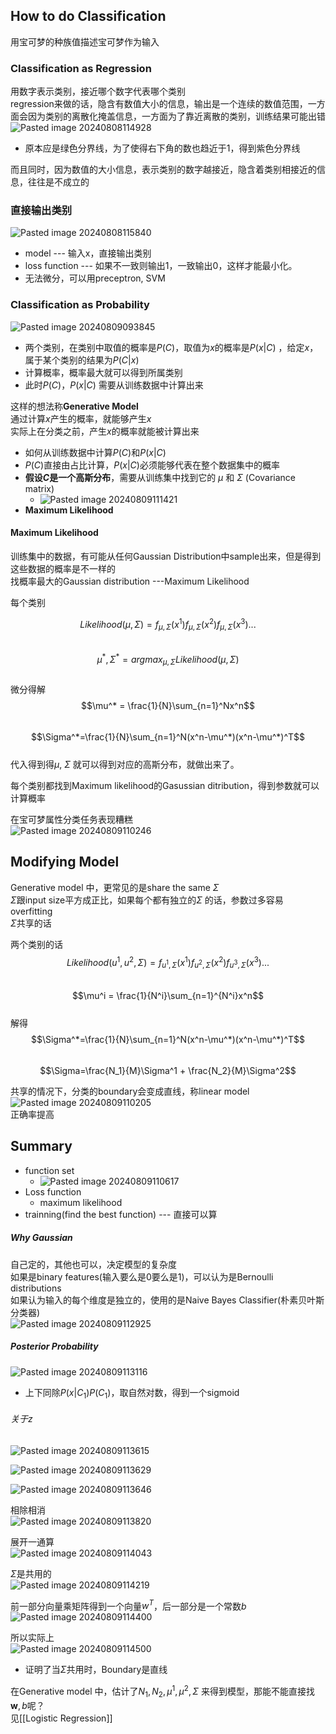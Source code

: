 ## How to do Classification

用宝可梦的种族值描述宝可梦作为输入  

### Classification as Regression

用数字表示类别，接近哪个数字代表哪个类别  
regression来做的话，隐含有数值大小的信息，输出是一个连续的数值范围，一方面会因为类别的离散化掩盖信息，一方面为了靠近离散的类别，训练结果可能出错  
![Pasted image 20240808114928](https://raw.githubusercontent.com/Emisaber/pic_obsidian/main/Pasted%20image%2020240808114928.png)    
- 原本应是绿色分界线，为了使得右下角的数也趋近于1，得到紫色分界线

而且同时，因为数值的大小信息，表示类别的数字越接近，隐含着类别相接近的信息，往往是不成立的  

### 直接输出类别

![Pasted image 20240808115840](https://raw.githubusercontent.com/Emisaber/pic_obsidian/main/Pasted%20image%2020240808115840.png)  
- model  ---  输入x，直接输出类别
- loss function ---  如果不一致则输出1，一致输出0，这样才能最小化。
- 无法微分，可以用preceptron, SVM  

### Classification as Probability

![Pasted image 20240809093845](https://raw.githubusercontent.com/Emisaber/pic_obsidian/main/Pasted%20image%2020240809093845.png)  
- 两个类别，在类别中取值的概率是$P(C)$，取值为$x$的概率是$P(x|C)$ ，给定$x$，属于某个类别的结果为$P(C|x)$  
- 计算概率，概率最大就可以得到所属类别
- 此时$P(C)$，$P(x|C)$ 需要从训练数据中计算出来

这样的想法称**Generative Model**  
通过计算$x$产生的概率，就能够产生$x$  
实际上在分类之前，产生$x$的概率就能被计算出来  

- 如何从训练数据中计算$P(C)$和$P(x|C)$
- $P(C)$直接由占比计算，$P(x|C)$必须能够代表在整个数据集中的概率
- **假设$C$是一个高斯分布**，需要从训练集中找到它的 $\mu$ 和 $\Sigma$ (Covariance matrix) 
	- ![Pasted image 20240809111421](https://raw.githubusercontent.com/Emisaber/pic_obsidian/main/Pasted%20image%2020240809111421.png)
- **Maximum Likelihood**

#### Maximum Likelihood
训练集中的数据，有可能从任何Gaussian Distribution中sample出来，但是得到这些数据的概率是不一样的  
找概率最大的Gaussian distribution ---Maximum Likelihood   

每个类别

$$Likelihood(\mu, \Sigma) = f_{\mu, \Sigma}(x^1) f_{\mu, \Sigma}(x^2) f_{\mu, \Sigma}(x^3)...$$  
$$\mu^*, \Sigma^* = argmax_{\mu,\Sigma}Likelihood(\mu,\Sigma)$$  
微分得解  
$$\mu^* = \frac{1}{N}\sum_{n=1}^Nx^n$$  
$$\Sigma^*=\frac{1}{N}\sum_{n=1}^N(x^n-\mu^*)(x^n-\mu^*)^T$$  
代入得到得$\mu$, $\Sigma$ 就可以得到对应的高斯分布，就做出来了。  

每个类别都找到Maximum likelihood的Gasussian ditribution，得到参数就可以计算概率  

在宝可梦属性分类任务表现糟糕  
![Pasted image 20240809110246](https://raw.githubusercontent.com/Emisaber/pic_obsidian/main/Pasted%20image%2020240809110246.png)
## Modifying Model

Generative model 中，更常见的是share the same $\Sigma$  
$\Sigma$跟input size平方成正比，如果每个都有独立的$\Sigma$ 的话，参数过多容易overfitting  
$\Sigma$共享的话  

两个类别的话  
$$Likelihood(u^1,u^2,\Sigma) = f_{u^1,\Sigma}(x^1)f_{u^2,\Sigma}(x^2)f_{u^3,\Sigma}(x^3)...$$  
$$\mu^i = \frac{1}{N^i}\sum_{n=1}^{N^i}x^n$$  
解得  
$$\Sigma^*=\frac{1}{N}\sum_{n=1}^N(x^n-\mu^*)(x^n-\mu^*)^T$$  
$$\Sigma=\frac{N_1}{M}\Sigma^1 + \frac{N_2}{M}\Sigma^2$$  

共享的情况下，分类的boundary会变成直线，称linear model  
![Pasted image 20240809110205](https://raw.githubusercontent.com/Emisaber/pic_obsidian/main/Pasted%20image%2020240809110205.png)  
正确率提高  

## Summary

- function set
	- ![Pasted image 20240809110617](https://raw.githubusercontent.com/Emisaber/pic_obsidian/main/Pasted%20image%2020240809110617.png)
- Loss function
	- maximum likelihood
- trainning(find the best function) --- 直接可以算  

##### Why Gaussian
自己定的，其他也可以，决定模型的复杂度  
如果是binary features(输入要么是0要么是1)，可以认为是Bernoulli distributions  
如果认为输入的每个维度是独立的，使用的是Naive Bayes Classifier(朴素贝叶斯分类器)  
![Pasted image 20240809112925](https://raw.githubusercontent.com/Emisaber/pic_obsidian/main/Pasted%20image%2020240809112925.png)  

##### Posterior Probability
![Pasted image 20240809113116](https://raw.githubusercontent.com/Emisaber/pic_obsidian/main/Pasted%20image%2020240809113116.png)  
- 上下同除$P(x|C_1)P(C_1)$，取自然对数，得到一个sigmoid
###### 关于z
![Pasted image 20240809113615](https://raw.githubusercontent.com/Emisaber/pic_obsidian/main/Pasted%20image%2020240809113615.png)  

![Pasted image 20240809113629](https://raw.githubusercontent.com/Emisaber/pic_obsidian/main/Pasted%20image%2020240809113629.png)  

![Pasted image 20240809113646](https://raw.githubusercontent.com/Emisaber/pic_obsidian/main/Pasted%20image%2020240809113646.png)  

相除相消  
![Pasted image 20240809113820](https://raw.githubusercontent.com/Emisaber/pic_obsidian/main/Pasted%20image%2020240809113820.png)

展开一通算  
![Pasted image 20240809114043](https://raw.githubusercontent.com/Emisaber/pic_obsidian/main/Pasted%20image%2020240809114043.png)  

$\Sigma$是共用的  
![Pasted image 20240809114219](https://raw.githubusercontent.com/Emisaber/pic_obsidian/main/Pasted%20image%2020240809114219.png)  

前一部分向量乘矩阵得到一个向量$w^T$，后一部分是一个常数$b$  
![Pasted image 20240809114400](https://raw.githubusercontent.com/Emisaber/pic_obsidian/main/Pasted%20image%2020240809114400.png)  

所以实际上  
![Pasted image 20240809114500](https://raw.githubusercontent.com/Emisaber/pic_obsidian/main/Pasted%20image%2020240809114500.png)  
- 证明了当$\Sigma$共用时，Boundary是直线

在Generative model 中，估计了$N_1, N_2, \mu^1, \mu^2, \Sigma$ 来得到模型，那能不能直接找$\textbf{w}, b$呢？   
见[[Logistic Regression]]  


















